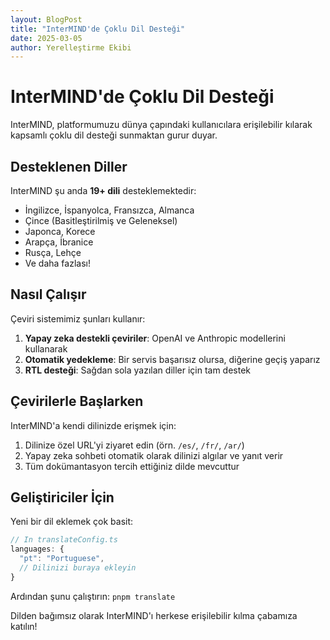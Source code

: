 ```yaml
---
layout: BlogPost
title: "InterMIND'de Çoklu Dil Desteği"
date: 2025-03-05
author: Yerelleştirme Ekibi
---
```


# InterMIND'de Çoklu Dil Desteği

InterMIND, platformumuzu dünya çapındaki kullanıcılara erişilebilir kılarak kapsamlı çoklu dil desteği sunmaktan gurur duyar.

<!--more-->

## Desteklenen Diller

InterMIND şu anda **19+ dili** desteklemektedir:

- İngilizce, İspanyolca, Fransızca, Almanca
- Çince (Basitleştirilmiş ve Geleneksel)
- Japonca, Korece
- Arapça, İbranice
- Rusça, Lehçe
- Ve daha fazlası!

## Nasıl Çalışır

Çeviri sistemimiz şunları kullanır:

1. **Yapay zeka destekli çeviriler**: OpenAI ve Anthropic modellerini kullanarak
2. **Otomatik yedekleme**: Bir servis başarısız olursa, diğerine geçiş yaparız
3. **RTL desteği**: Sağdan sola yazılan diller için tam destek

## Çevirilerle Başlarken

InterMIND'a kendi dilinizde erişmek için:

1. Dilinize özel URL'yi ziyaret edin (örn. `/es/`, `/fr/`, `/ar/`)
2. Yapay zeka sohbeti otomatik olarak dilinizi algılar ve yanıt verir
3. Tüm dokümantasyon tercih ettiğiniz dilde mevcuttur

## Geliştiriciler İçin

Yeni bir dil eklemek çok basit:

```javascript
// In translateConfig.ts
languages: {
  "pt": "Portuguese",
  // Dilinizi buraya ekleyin
}
```

Ardından şunu çalıştırın: `pnpm translate`

Dilden bağımsız olarak InterMIND'ı herkese erişilebilir kılma çabamıza katılın!
